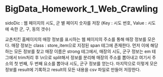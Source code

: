 # BigData_Homework_1_Web_Crawling

sidoDic : 웹 페이지의 시도, 군 별 페이지 숫자를 저장 (Key : 시도 번호, Value : 시도에 속한 군, 구, 동의 갯수)

교촌치킨 홈페이지의 매장 정보를 표시하는 웹 페이지의 주소를 통해 매장 정보를 모은다.
매장 정보는 class : store_item으로 지정된 span 테그에 존재한다.
먼저 이에 해당하는 모든 정보를 찾고 매장 이름은 strong 테그에서, 매장의 시도, 군구 정보는 em 테그에서 trim처리 후 \n으로 split해서 정보를 분리해 매장의 주소를 뽑아내고 여기서 주소의 첫 번째, 두 번째 요소를 뽑아내 시도, 군구 정보를 얻는다.
마지막으로 이렇게 모은 정보를 result에 기록하고 result의 모든 내용을 csv 파일로 만들어 저장한다.
